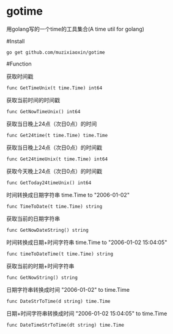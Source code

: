 # gotime
用golang写的一个time的工具集合(A time util for golang)

#Install

    go get github.com/muzixiaoxin/gotime
    
#Function

获取时间戳

    func GetTimeUnix(t time.Time) int64 

获取当前时间的时间戳

    func GetNowTimeUnix() int64
    
获取当日晚上24点（次日0点）的时间

    func Get24time(t time.Time) time.Time 
    
获取当日晚上24点（次日0点）的时间戳

    func Get24timeUnix(t time.Time) int64
    
获取今天晚上24点（次日0点）的时间戳

    func GetToday24timeUnix() int64
    
时间转换成日期字符串 time.Time to "2006-01-02"

    func TimeToDate(t time.Time) string
    
获取当前的日期字符串

    func GetNowDateString() string
    
时间转换成日期+时间字符串 time.Time to "2006-01-02 15:04:05"

    func timeToDateTime(t time.Time) string
    
获取当前的时期+时间字符串

    func GetNowString() string
    
日期字符串转换成时间 "2006-01-02" to time.Time

    func DateStrToTime(d string) time.Time
    
日期+时间字符串转换成时间 "2006-01-02 15:04:05" to time.Time

    func DateTimeStrToTime(dt string) time.Time
